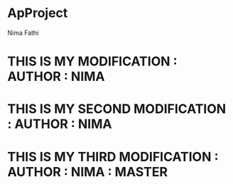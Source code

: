 # ApProject
Nima Fathi

# THIS IS MY MODIFICATION : AUTHOR : NIMA
# THIS IS MY SECOND MODIFICATION : AUTHOR : NIMA
# THIS IS MY THIRD MODIFICATION : AUTHOR : NIMA : MASTER
